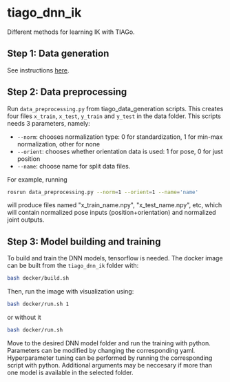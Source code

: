 # tiago_dnn_ik

Different methods for learning IK with TIAGo.

## Step 1: Data generation
See instructions [here](tiago_data_generation/datagen_info.md).

## Step 2: Data preprocessing
Run `data_preprocessing.py` from tiago_data_generation scripts. This creates four files `x_train`, `x_test`, `y_train` and `y_test` in the data folder. This scripts needs 3 parameters, namely:
- `--norm`: chooses normalization type: 0 for standardization, 1 for min-max normalization, other for none
- `--orient`: chooses whether orientation data is used: 1 for pose, 0 for just position
- `--name`: choose name for split data files.

For example, running
```bash
rosrun data_preprocessing.py --norm=1 --orient=1 --name='name'
```
will produce files named "x_train_name.npy", "x_test_name.npy", etc, which will contain normalized pose inputs (position+orientation) and normalized joint outputs.

## Step 3: Model building and training
To build and train the DNN models, tensorflow is needed. The docker image can be built from the `tiago_dnn_ik` folder with:
```bash
bash docker/build.sh
```
Then, run the image with visualization using:
```bash
bash docker/run.sh 1
```
or without it
```bash
bash docker/run.sh
```
Move to the desired DNN model folder and run the training with python. Parameters can be modified by changing the corresponding yaml.
Hyperparameter tuning can be performed by running the corresponding script with python. Additional arguments may be neccesary if more than one model is available in the selected folder.
